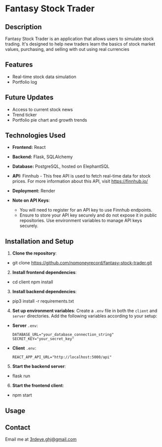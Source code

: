 # Fantasy Stock Trader

## Description
Fantasy Stock Trader is an application that allows users to simulate stock trading. It's designed to help new traders learn the basics of stock market values, purchasing, and selling with out using real currencies

## Features
- Real-time stock data simulation
- Portfolio log

## Future Updates
- Access to current stock news 
- Trend ticker
- Portfolio pie chart and growth trends

## Technologies Used
- **Frontend:** React
- **Backend:** Flask, SQLAlchemy
- **Database:** PostgreSQL, hosted on ElephantSQL
- **API:** Finnhub - This free API is used to fetch real-time data for stock prices. For more information about this API, visit https://finnhub.io/
- **Deployment:** Render

- **Note on API Keys**:
  - You will need to register for an API key to use Finnhub endpoints.
  - Ensure to store your API key securely and do not expose it in public repositories. Use environment variables to manage API keys securely.


## Installation and Setup

1. **Clone the repository**:

- git clone https://github.com/nomoneyrecord/fantasy-stock-trader.git


2. **Install frontend dependencies**:

- cd client
npm install


3. **Install backend dependencies**:

- pip3 install -r requirements.txt


4. **Set up environment variables**:
Create a `.env` file in both the `client` and `server` directories. Add the following variables according to your setup:

- **Server** `.env`:
  ```
  DATABASE_URL="your_database_connection_string"
  SECRET_KEY="your_secret_key"
  ```

- **Client** `.env`:
  ```
  REACT_APP_API_URL="http://localhost:5000/api"
  ```

5. **Start the backend server**:
- flask run


6. **Start the frontend client**:
- npm start


## Usage


## Contact
Email me at 3rdeye.ghj@gmail.com

